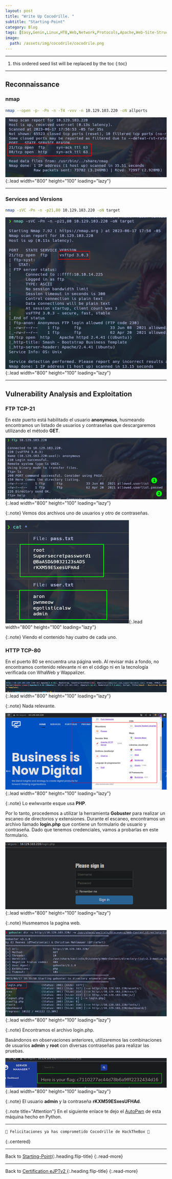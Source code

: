 ```yaml
---
layout: post
title: "Write Up Cocodrille. "
subtitle: "Starting-Point"
category: Blog
tags: [Easy,Genin,Linux,HTB,Web,Network,Protocols,Apache,Web-Site-Structure-Discovery,SQLi,Custom-Applications,Clear-Text-Credentials,eJPTv2]  
image:
  path: /assets/img/cocodrile/cocodrile.png
---
```


***

<!--more-->

1. this ordered seed list will be replaced by the toc
{:toc}

***

## Reconnaissance


### nmap

```bash
nmap --open -p- -Pn -n -T4 -vvv -n 10.129.103.220 -oN allports
```

![list](/assets/img/cocodrile/nmap.png){:.lead width="800" height="100" loading="lazy"}

***

### Services and Versions

```bash
nmap -sVC -Pn -n -p21,80 10.129.103.220 -oN target
```


![list](/assets/img/cocodrile/service.png){:.lead width="800" height="100" loading="lazy"}


***

## Vulnerability Analysis and Exploitation


### FTP TCP-21

En este puerto está habilitado el usuario **anonymous**, husmeando encontramos un listado de usuarios y contraseñas que descargaremos utilizando el método **GET**.


![list](/assets/img/cocodrile/ftp_files.png){:.lead width="800" height="100" loading="lazy"}


{:.note}
Vemos dos archivos uno de usuarios y otro de contraseñas.


![list](/assets/img/cocodrile/user_pass.png){:.lead width="800" height="100" loading="lazy"}


{:.note}
Viendo el contenido hay cuatro de cada uno.


### HTTP TCP-80

En el puerto 80 se encuentra una página web. Al revisar más a fondo, no encontramos contenido relevante ni en el código ni en la tecnología verificada con WhaWeb y Wappalizer.

![list](/assets/img/cocodrile/whatweb.png){:.lead width="800" height="100" loading="lazy"}


{:.note}
Nada relevante.


![list](/assets/img/cocodrile/wappa.png){:.lead width="800" height="100" loading="lazy"}


{:.note}
Lo ewlwvante esque usa **PHP**.


Por lo tanto, procedemos a utilizar la herramienta **Gobuster** para realizar un escaneo de directorios y extensiones. Durante el escaneo, encontramos un archivo llamado **login.php** que contiene un formulario de usuario y contraseña. Dado que tenemos credenciales, vamos a probarlas en este formulario.

![list](/assets/img/cocodrile/panel.png){:.lead width="800" height="100" loading="lazy"}


{:.note}
Husmeamos la pagina web.


![list](/assets/img/cocodrile/gobuster.png){:.lead width="800" height="100" loading="lazy"}


{:.note}
Encontramos el archivo login.php.


Basándonos en observaciones anteriores, utilizaremos las combinaciones de usuarios **admin** y **root** con diversas contraseñas para realizar las pruebas.


![list](/assets/img/cocodrile/flag.png){:.lead width="800" height="100" loading="lazy"}


{:.note}
El usuario **admin** y la contraseña **rKXM59ESxesUFHAd**.


{:.note title="Attention"}
En el siguiente enlace te dejo el [AutoPwn](https://github.com/4xLoff/Python-Scripting/blob/main/cocodrillePwn.py) de esta máquina hecho en Python.


***

```bash
🎉 Felicitaciones ya has comprometido Cocodrille de HackTheBox 🎉
```
{:.centered}

***

Back to [Starting-Point](2023-02-02-Starting-Point.md){:.heading.flip-title}
{:.read-more}

***
Back to [Certification eJPTv2 ](2023-06-02-Road-to-eJPTv2.md){:.heading.flip-title}
{:.read-more}